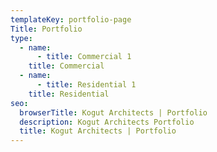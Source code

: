 ```yaml
---
templateKey: portfolio-page
Title: Portfolio
type:
  - name:
      - title: Commercial 1
    title: Commercial
  - name:
      - title: Residential 1
    title: Residential
seo:
  browserTitle: Kogut Architects | Portfolio
  description: Kogut Architects Portfolio
  title: Kogut Architects | Portfolio
---
```


